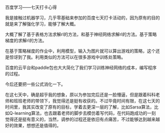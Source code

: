 百度学习——七天打卡心得

我是接触过机器学习，几乎零基础来参加的百度七天打卡活动的，因为原有的目的就是来了解强化学习，能够了解大概。

大概了解了基于表格方法求解rl的方法，和基于神经网络求解rl的方法。基于策略梯度的求解rl的方法。

在基于策略梯度的作业中，利用模型，输入为图片就可以算出游戏的策略，这个还是惊讶到了我。利用类似的方法可以在很多游戏中训练处策略。

百度的云平台和paddle包也大大简化了我们学习训练神经网络的成本，编写程序的过程。

今后还要把一些公式消化一下。

在这七天中，确是超乎我的想象，原以为参加完后还是一脸懵逼，但是跟着科科老师和班班老师的带领下，我觉得还是挺有收获的。不过毕竟时间有限，在这七天的时间里，我其实改变了原有的目标，学着去更深一层的了解，比如Sarsa算法，比如Q-learning算法，也去跟着老师的脚步去模仿着写代码，在代码跑成功的一刻觉得还是挺有意义的，当然，调参的过程还是依旧有点痛苦，不过能够达到越来越好的效果，想想还是值得的。
